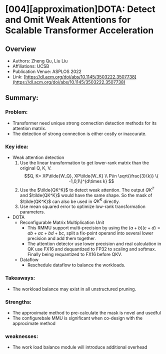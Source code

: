 # [004][approximation]DOTA: Detect and Omit Weak Attentions for Scalable Transformer Acceleration
## Overview
* Authors: Zheng Qu, Liu Liu
* Affiliations: UCSB 
* Publication Venue: ASPLOS 2022
* Link: [https://dl.acm.org/doi/abs/10.1145/3503222.3507738](https://dl.acm.org/doi/abs/10.1145/3503222.3507738)
## Summary: 
### Problem:
- Transformer need unique strong connection detection methods for its attention matrix.
- The detection of strong connection is either costly or inaccurate.
### Key idea: 
- Weak attention detection
    1. Use the linear transformation to get lower-rank matrix than the original Q, K, V. 
  $$Q, K= XP\tilde{W_Q}, XP\tilde{W_K} \\
        P\in \sqrt{\frac{3}{k}} \{ -1,0,1\}^{d\times k}
     $$
    2. Use the $\tilde{QK^K}$ to detect weak attention. The output $QK^T$ and $\tilde{QK^K}$ would have the same shape. So the mask of $\tilde{QK^K}$ can also be used in  $QK^K$ directly.
    3. Use mean squared error to optimize low-rank transformation parameters. 
- DOTA
    - Reconfigurable Matrix Multiplication Unit
        - This RMMU support multi-precision by using the $(a+b)(c+d)=ab+ac+bd+bc$, split a fix-point operand into several lower precision and add them together.
        - The attention detector use lower precision and real calculation in QK use FX16 and dequantized to FP32 to scaling and softmax. Finally being requantized to FX16 before QKV.
    - Dataflow
        - Reschedule dataflow to balance the workloads.
### Takeaways: 
- The workload balance may exist in all unstructured pruning. 
### Strengths: 
- The approximate method to pre-calculate the mask is novel and usedful
- The configurebale MMU is significant when co-design with the approcimate method
### weaknesses: 
- The work load balance module will introduce additional overhead

